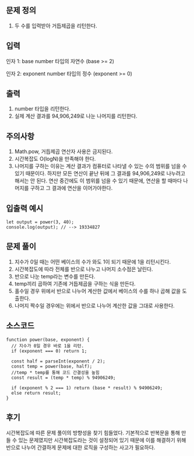 ## 문제 정의

1. 두 수를 입력받아 거듭제곱을 리턴한다.

## 입력

인자 1: base
number 타입의 자연수 (base >= 2)

인자 2: exponent
number 타입의 정수 (exponent >= 0)

## 출력

1. number 타입을 리턴한다.
2. 실제 계산 결과를 94,906,249로 나눈 나머지를 리턴한다.

## 주의사항

1. Math.pow, 거듭제곱 연산자 사용은 금지된다.
2. 시간복잡도 O(logN)을 만족해야 한다.
3. 나머지를 구하는 이유는 계산 결과가 컴퓨터로 나타낼 수 있는 수의 범위를 넘을 수 있기 때문이다. 하지만 모든 연산이 끝난 뒤에 그 결과를 94,906,249로 나누려고 해서는 안 된다. 연산 중간에도 이 범위를 넘을 수 있기 때문에, 연산을 할 때마다 나머지를 구하고 그 결과에 연산을 이어가야한다.


## 입출력 예시

```
let output = power(3, 40);
console.log(output); // --> 19334827
```

## 문제 풀이

1. 지수가 0일 때는 어떤 베이스의 수가 와도 1이 되기 때문에 1을 리턴시킨다.
2. 시간복잡도에 따라 전체를 반으로 나누고 나머지 소수점은 날린다.
3. 반으로 나눈 temp라는 변수를 만든다.
4. temp끼리 곱하여 기존에 거듭제곱을 구하는 식을 만든다.
5. 홀수일 경우 위에서 반으로 나누어 계산한 값에서 베이스의 수를 하나 곱해 값을 도출한다.
6. 나머지 짝수일 경우에는 위에서 반으로 나누어 계산한 값을 그대로 사용한다.

## 소스코드

```
function power(base, exponent) {
  // 지수가 0일 경우 바로 1을 리턴.
  if (exponent === 0) return 1;

  const half = parseInt(exponent / 2);
  const temp = power(base, half);
  //temp * temp를 통해 코드 간결성을 높힘
  const result = (temp * temp) % 94906249;

  if (exponent % 2 === 1) return (base * result) % 94906249;
  else return result;
}
```

## 후기

시간복잡도에 따른 문제 풀이의 방향성을 찾기 힘들었다.
기본적으로 반복문을 통해 만들 수 있는 문제였지만 시간복잡도라는 것이 설정되어 있기 때문에
이를 해결하기 위해 반으로 나누어 간결하게 문제에 대한 로직을 구성하는 사고가 필요하다.
